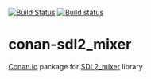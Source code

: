 [![Build Status](https://travis-ci.org/sixten-hilborn/conan-sdl2_mixer.svg?branch=master)](https://travis-ci.org/sixten-hilborn/conan-sdl2_mixer)
[![Build status](https://ci.appveyor.com/api/projects/status/1ckjeutqc389otfg/branch/master?svg=true)](https://ci.appveyor.com/project/sixten-hilborn/conan-sdl2-mixer/branch/master)

# conan-sdl2_mixer

[Conan.io](https://conan.io) package for [SDL2_mixer](https://www.libsdl.org/projects/SDL_mixer) library